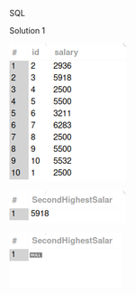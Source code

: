 SQL

Solution 1

![Data Provided](image.png)


![Solution for Case-1](image-1.png)

![Solution for Case-2](image-2.png)